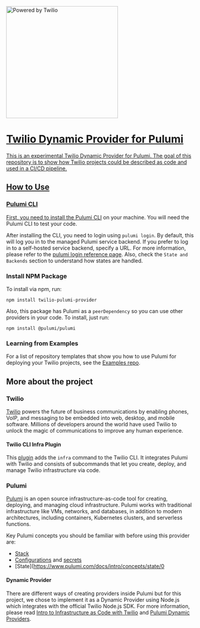 <a  href="https://www.twilio.com">
<img  src="https://d3k2f0s3vqqs9o.cloudfront.net/media/final/6aee06b2-21a8-4613-9c70-9441dca13d2c/webimage-C8DB9280-3BDD-432D-AD472E92F7CE3D11.png"  alt="Powered by Twilio" width="300"/>

# Twilio Dynamic Provider for Pulumi

This is an experimental Twilio Dynamic Provider for Pulumi. The goal of this repository is to show how Twilio projects could be described as code and used in a CI/CD pipeline.

## How to Use

### Pulumi CLI

First, you need to [install the Pulumi CLI](https://www.pulumi.com/docs/reference/cli/) on your machine. You will need the Pulumi CLI to test your code.

After installing the CLI, you need to login using `pulumi login`. By default, this will log you in to the managed Pulumi service backend. If you prefer to log in to a self-hosted service backend, specify a URL. For more information, please refer to the [pulumi login reference page](https://www.pulumi.com/docs/reference/cli/pulumi_login/).  Also, check the `State and Backends` section to understand how states are handled.

### Install NPM Package

To install via npm, run:

```
npm install twilio-pulumi-provider
```

Also, this package has Pulumi as a `peerDependency` so you can use other providers in your code. To install, just run:

```
npm install @pulumi/pulumi
```

### Learning from Examples

For a list of repository templates that show you how to use Pulumi for deploying your Twilio projects, see the [Examples repo](https://github.com/twilio-infra-as-code/examples).


## More about the project


### Twilio

[Twilio](https://www.twilio.com/) powers the future of business communications by enabling phones, VoIP, and messaging to be embedded into web, desktop, and mobile software. Millions of developers around the world have used Twilio to unlock the magic of communications to improve any human experience.

#### Twilio CLI Infra Plugin

This [plugin](https://github.com/twilio-infra-as-code/plugin-twilio-infra) adds the `infra` command to the Twilio CLI. It integrates Pulumi with Twilio and consists of subcommands that let you create, deploy, and manage Twilio infrastructure via code.

### Pulumi

[Pulumi](https://www.pulumi.com) is an open source infrastructure-as-code tool for creating, deploying, and managing cloud infrastructure. Pulumi works with traditional infrastructure like VMs, networks, and databases, in addition to modern architectures, including containers, Kubernetes clusters, and serverless functions.

Key Pulumi concepts you should be familiar with before using this provider are:

- [Stack](https://www.pulumi.com/docs/intro/concepts/stack/)
- [Configurations](https://www.pulumi.com/docs/intro/concepts/config/) and [secrets](https://www.pulumi.com/docs/intro/concepts/secrets/)
- [State](https://www.pulumi.com/docs/intro/concepts/state/0

#### Dynamic Provider

There are different ways of creating providers inside Pulumi but for this project, we chose to implement it as a Dynamic Provider using Node.js which integrates with the official Twilio Node.js SDK. For more information, please read [Intro to Infrastructure as Code with Twilio](https://www.twilio.com/blog/intro-to-infrastructure-as-code-with-twilio-part-1) and [Pulumi Dynamic Providers](https://www.pulumi.com/blog/dynamic-providers/).
